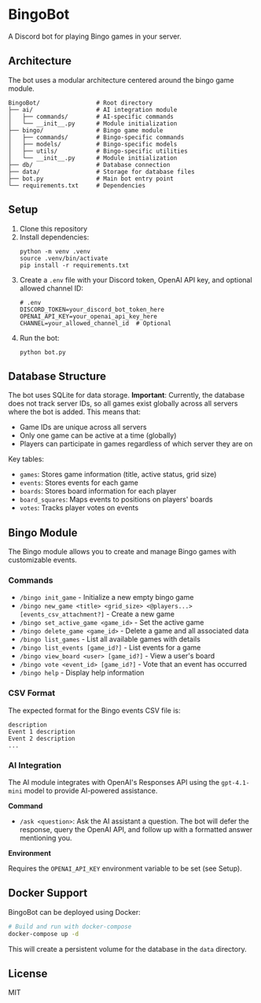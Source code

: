# BingoBot

A Discord bot for playing Bingo games in your server.

## Architecture

The bot uses a modular architecture centered around the bingo game module.

```
BingoBot/                # Root directory
├── ai/                  # AI integration module
│   ├── commands/        # AI-specific commands
│   └── __init__.py      # Module initialization
├── bingo/               # Bingo game module
│   ├── commands/        # Bingo-specific commands
│   ├── models/          # Bingo-specific models
│   ├── utils/           # Bingo-specific utilities
│   └── __init__.py      # Module initialization
├── db/                  # Database connection
├── data/                # Storage for database files
├── bot.py               # Main bot entry point
└── requirements.txt     # Dependencies
```

## Setup

1. Clone this repository
2. Install dependencies:
   ```
   python -m venv .venv
   source .venv/bin/activate
   pip install -r requirements.txt
   ```
3. Create a `.env` file with your Discord token, OpenAI API key, and optional allowed channel ID:
   ```
   # .env
   DISCORD_TOKEN=your_discord_bot_token_here
   OPENAI_API_KEY=your_openai_api_key_here
   CHANNEL=your_allowed_channel_id  # Optional
   ```
4. Run the bot:
   ```
   python bot.py
   ```

## Database Structure

The bot uses SQLite for data storage. **Important**: Currently, the database does not track server IDs, so all games exist globally across all servers where the bot is added. This means that:

- Game IDs are unique across all servers
- Only one game can be active at a time (globally)
- Players can participate in games regardless of which server they are on

Key tables:
- `games`: Stores game information (title, active status, grid size)
- `events`: Stores events for each game
- `boards`: Stores board information for each player
- `board_squares`: Maps events to positions on players' boards
- `votes`: Tracks player votes on events

## Bingo Module

The Bingo module allows you to create and manage Bingo games with customizable events.

### Commands

- `/bingo init_game` - Initialize a new empty bingo game
- `/bingo new_game <title> <grid_size> <@players...> [events_csv_attachment?]` - Create a new game
- `/bingo set_active_game <game_id>` - Set the active game
- `/bingo delete_game <game_id>` - Delete a game and all associated data
- `/bingo list_games` - List all available games with details
- `/bingo list_events [game_id?]` - List events for a game
- `/bingo view_board <user> [game_id?]` - View a user's board
- `/bingo vote <event_id> [game_id?]` - Vote that an event has occurred
- `/bingo help` - Display help information

### CSV Format

The expected format for the Bingo events CSV file is:

```
description
Event 1 description
Event 2 description
...
```

### AI Integration

The AI module integrates with OpenAI's Responses API using the `gpt-4.1-mini` model to provide AI-powered assistance.

**Command**

- `/ask <question>`: Ask the AI assistant a question. The bot will defer the response, query the OpenAI API, and follow up with a formatted answer mentioning you.

**Environment**

Requires the `OPENAI_API_KEY` environment variable to be set (see Setup).

## Docker Support

BingoBot can be deployed using Docker:

```bash
# Build and run with docker-compose
docker-compose up -d
```

This will create a persistent volume for the database in the `data` directory.

## License

MIT